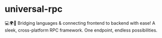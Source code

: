 # universal-rpc
💻🌍🔗 Bridging languages &amp; connecting frontend to backend with ease! A sleek, cross-platform RPC framework. One endpoint, endless possibilities.
